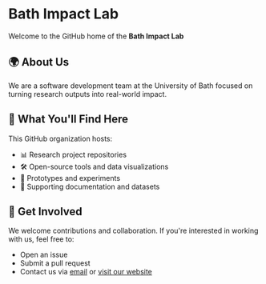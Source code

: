 # Bath Impact Lab

Welcome to the GitHub home of the **Bath Impact Lab** 

## 🌍 About Us

We are a software development team at the University of Bath focused on turning research outputs into real-world impact.

## 🚀 What You'll Find Here

This GitHub organization hosts:
- 📊 Research project repositories
- 🛠️ Open-source tools and data visualizations
- 🧪 Prototypes and experiments
- 📁 Supporting documentation and datasets

## 🤝 Get Involved

We welcome contributions and collaboration. If you're interested in working with us, feel free to:
- Open an issue
- Submit a pull request
- Contact us via [email](mailto:mrt64@bath.ac.uk) or [visit our website](https://www.bath.ac.uk/)

